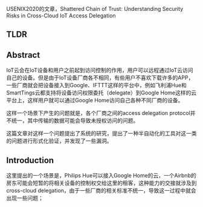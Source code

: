 USENIX2020的文章，Shattered Chain of Trust: Understanding Security Risks in Cross-Cloud IoT Access Delegation



## TLDR



## Abstract

IoT云会在IoT设备和用户之前起到访问控制的作用，用户可以远程通过IoT云访问自己的设备。但是由于IoT设备厂商各不相同，有些用户不喜欢下载许多的APP，一些厂商就会把设备接入到Google、IFTTT这样的平台中，例如飞利浦Hue和SmartTings云都支持将设备访问权限委托（delegate）到Google Home这样的云平台上，这样用户就可以通过Google Home访问自己各种不同厂商的设备。

这样一个场景下产生的问题就是，各个厂商之间的access delegation protocol并不统一，其中传输的数据可能会导致未授权访问的问题。

这篇文章对这样一个问题提出了系统的研究，提出了一种半自动化的工具对这一类的问题进行形式化验证，并发现了一些漏洞。




## Introduction

这里提出的一个场景是，Philips Hue可以接入Google Home的云，一个Airbnb的房东可能会短暂的将相关设备的控制权交给这里的租客，这种能力的交接就涉及到cross-cloud delegation，由于一些厂商的相关标准不统一，导致这一过程中就会出现一些问题；


